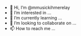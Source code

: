 - 👋 Hi, I’m @mmusickihmerelay
- 👀 I’m interested in ...
- 🌱 I’m currently learning ...
- 💞️ I’m looking to collaborate on ...
- 📫 How to reach me ...

<!---
mmusickihmerelay/mmusickihmerelay is a ✨ special ✨ repository because its `README.md` (this file) appears on your GitHub profile.
You can click the Preview link to take a look at your changes.
--->

